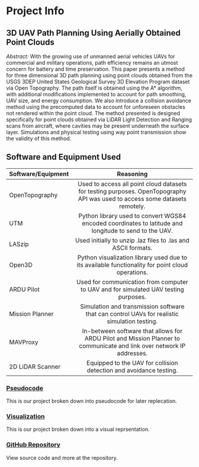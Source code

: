 # Project Info

## 3D UAV Path Planning Using Aerially Obtained Point Clouds
_Abstract:_ With the growing use of unmanned aerial vehicles UAVs for commercial and military operations, path efficiency remains an utmost concern for battery and time preservation. This paper presents a method for three dimensional 3D path planning using point clouds obtained from the USGS 3DEP United States Geological Survey 3D Elevation Program dataset via Open Topography. The path itself is obtained using the A* algorithm, with additional modifications implemented to account for path smoothing, UAV size, and energy consumption. We also introduce a collision avoidance method using the precomputed data to account for unforeseen obstacles not rendered within the point cloud. The method presented is designed specifically for point clouds obtained via LiDAR Light Detection and Ranging scans from aircraft, where cavities may be present underneath the surface layer. Simulations and physical testing using way point transmission show the validity of this method.

## Software and Equipment Used

| Software/Equipment  | Reasoning |
| ------------- |:-------------:|
| OpenTopography      | Used to access all point cloud datasets for testing purposes. OpenTopography API was used to access some datasets remotely.     |
| UTM      | Python library used to convert WGS84 encoded coordinates to latitude and longitude to send to the UAV.     |
| LASzip      | Used initially to unzip .laz files to .las and ASCII formats.      |
| Open3D | Python visualization library used due to its available functionality for point cloud operations. |
| ARDU Pilot | Used for communication from computer to UAV and for simulated UAV testing purposes. |
| Mission Planner | Simulation and transmission software that can control UAVs for realistic simulation testing. |
| MAVProxy | In-between software that allows for ARDU Pilot and Mission Planner to communicate and link over network IP addresses. |
| 2D LiDAR Scanner | Equipped to the UAV for collision detection and avoidance testing. |

### [Pseudocode](/pseudocode.md)
This is our project broken down into pseudocode for later replecation.

### [Visualization](/visualization.md)
This is our project broken down into a visual reprsentation.

### [GitHub Repository](https://github.com/alecstem/2022-REU-on-Smart-UAVs)
View source code and more at the repository.
